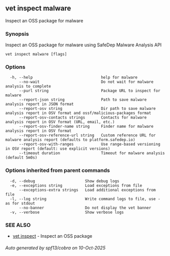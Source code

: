 ## vet inspect malware

Inspect an OSS package for malware

### Synopsis

Inspect an OSS package for malware using SafeDep Malware Analysis API

```
vet inspect malware [flags]
```

### Options

```
  -h, --help                              help for malware
      --no-wait                           Do not wait for malware analysis to complete
      --purl string                       Package URL to inspect for malware
      --report-json string                Path to save malware analysis report in JSON format
      --report-osv string                 Dir path to save malware analysis report in OSV format and ossf/malicious-packages format
      --report-osv-contacts strings       Contacts for malware analysis report in OSV format (URL, email, etc.)
      --report-osv-finder-name string     Finder name for malware analysis report in OSV format
      --report-osv-reference-url string   Custom reference URL for malware analysis report (defaults to platform.safedep.io)
      --report-osv-with-ranges            Use range-based versioning in OSV report (default: use explicit versions)
      --timeout duration                  Timeout for malware analysis (default 5m0s)
```

### Options inherited from parent commands

```
  -d, --debug                      Show debug logs
  -e, --exceptions string          Load exceptions from file
      --exceptions-extra strings   Load additional exceptions from file
  -l, --log string                 Write command logs to file, use - as for stdout
      --no-banner                  Do not display the vet banner
  -v, --verbose                    Show verbose logs
```

### SEE ALSO

* [vet inspect](vet_inspect.md)	 - Inspect an OSS package

###### Auto generated by spf13/cobra on 10-Oct-2025
